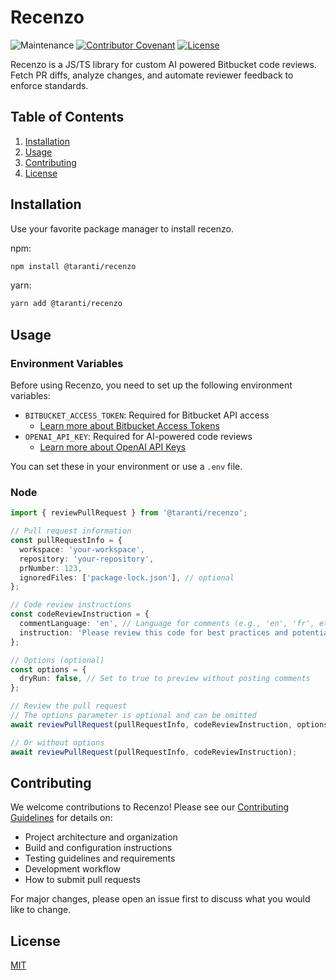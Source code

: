 # Recenzo

![Maintenance](https://img.shields.io/maintenance/yes/2025)
[![Contributor Covenant](https://img.shields.io/badge/Contributor%20Covenant-2.1-4baaaa.svg)](CODE_OF_CONDUCT.md)
[![License](https://img.shields.io/github/license/AlanTaranti/recenzo.svg)](LICENSE)

Recenzo is a JS/TS library for custom AI powered Bitbucket code reviews. Fetch PR diffs, analyze changes, and automate reviewer feedback to enforce standards.

## Table of Contents

1. [Installation](#installation)
2. [Usage](#usage)
3. [Contributing](#contributing)
4. [License](#license)

## Installation

Use your favorite package manager to install recenzo.

npm:

```bash
npm install @taranti/recenzo
```

yarn:

```bash
yarn add @taranti/recenzo
```

## Usage

### Environment Variables

Before using Recenzo, you need to set up the following environment variables:

- `BITBUCKET_ACCESS_TOKEN`: Required for Bitbucket API access
  - [Learn more about Bitbucket Access Tokens](https://support.atlassian.com/bitbucket-cloud/docs/access-tokens/)
- `OPENAI_API_KEY`: Required for AI-powered code reviews
  - [Learn more about OpenAI API Keys](https://platform.openai.com/docs/overview)

You can set these in your environment or use a `.env` file.

### Node

```typescript
import { reviewPullRequest } from '@taranti/recenzo';

// Pull request information
const pullRequestInfo = {
  workspace: 'your-workspace',
  repository: 'your-repository',
  prNumber: 123,
  ignoredFiles: ['package-lock.json'], // optional
};

// Code review instructions
const codeReviewInstruction = {
  commentLanguage: 'en', // Language for comments (e.g., 'en', 'fr', etc.)
  instruction: 'Please review this code for best practices and potential bugs.',
};

// Options (optional)
const options = {
  dryRun: false, // Set to true to preview without posting comments
};

// Review the pull request
// The options parameter is optional and can be omitted
await reviewPullRequest(pullRequestInfo, codeReviewInstruction, options);

// Or without options
await reviewPullRequest(pullRequestInfo, codeReviewInstruction);
```

## Contributing

We welcome contributions to Recenzo! Please see our [Contributing Guidelines](CONTRIBUTING.md) for details on:

- Project architecture and organization
- Build and configuration instructions
- Testing guidelines and requirements
- Development workflow
- How to submit pull requests

For major changes, please open an issue first to discuss what you would like to change.

## License

[MIT](LICENSE)
